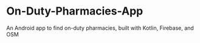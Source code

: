 # On-Duty-Pharmacies-App
An Android app to find on-duty pharmacies, built with Kotlin, Firebase, and OSM
